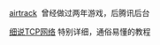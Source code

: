 [airtrack](http://airtrack.me/)  曾经做过两年游戏，后腾讯后台

[细说TCP网络](https://www.gitbook.com/book/wizardforcel/network-basic/details) 特别详细，通俗易懂的教程
